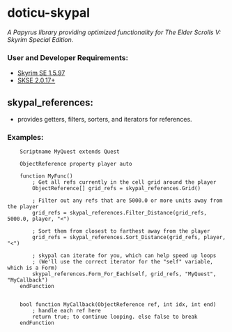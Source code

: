 # doticu-skypal
*A Papyrus library providing optimized functionality for The Elder Scrolls V: Skyrim Special Edition.*

### User and Developer Requirements:
- [Skyrim SE 1.5.97](https://store.steampowered.com/app/489830/The_Elder_Scrolls_V_Skyrim_Special_Edition/)
- [SKSE 2.0.17+](https://skse.silverlock.org/)

## skypal_references:
-  provides getters, filters, sorters, and iterators for references.

### Examples:
```Papyrus
    Scriptname MyQuest extends Quest

    ObjectReference property player auto

    function MyFunc()
        ; Get all refs currently in the cell grid around the player
        ObjectReference[] grid_refs = skypal_references.Grid()

        ; Filter out any refs that are 5000.0 or more units away from the player
        grid_refs = skypal_references.Filter_Distance(grid_refs, 5000.0, player, "<")

        ; Sort them from closest to farthest away from the player
        grid_refs = skypal_references.Sort_Distance(grid_refs, player, "<")

        ; skypal can iterate for you, which can help speed up loops
        ; (We'll use the correct iterator for the "self" variable, which is a Form)
        skypal_references.Form_For_Each(self, grid_refs, "MyQuest", "MyCallback")
    endFunction

    
    bool function MyCallback(ObjectReference ref, int idx, int end)
        ; handle each ref here
        return true; to continue looping. else false to break
    endFunction
```
